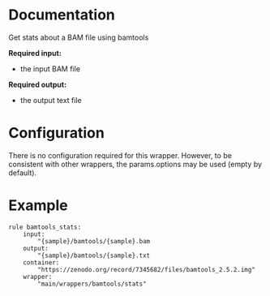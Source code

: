 # Documentation

Get stats about a BAM file using bamtools

**Required input:**

- the input BAM file

**Required output:**

- the output text file


# Configuration

There is no configuration required for this wrapper.
However, to be consistent with other wrappers, the
params.options may be used (empty by default).

# Example

    rule bamtools_stats:
        input:
            "{sample}/bamtools/{sample}.bam
        output:
            "{sample}/bamtools/{sample}.txt
        container:
            "https://zenodo.org/record/7345682/files/bamtools_2.5.2.img"
        wrapper:
            "main/wrappers/bamtools/stats"

